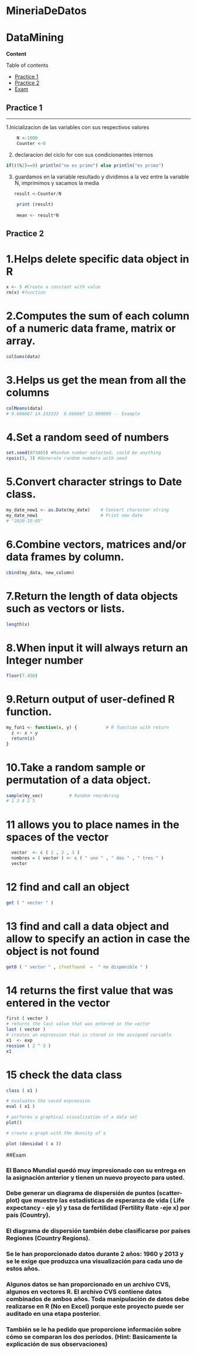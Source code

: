 # MineriaDeDatos

# DataMining


**Content**

Table of contents

- [Practice 1](#practice-1)
- [Practice 2](#practice-2)
- [Exam](#Exam)

<div id='pr1' />

## Practice 1
---

1.Inicializacion de las variables con sus respectivos valores
```R
    N <-1000
    Counter <-0
```

2. declaracion del ciclo for con sus condicionantes internos 
```R
if((5%2)==0) println("no es primo") else println("es primo")
```


3. guardamos en la variable resultado y dividimos a la vez entre la variable N, imprimimos y sacamos la media
```R
   result <-Counter/N
    
    print (result)
    
    mean <- result*N
```


## Practice 2
# 1.Helps delete specific data object in R
```R
x <- 5 #Create a constant with value
rm(x) #function 
```
# 2.Computes the sum of each column of a numeric data frame, matrix or array.
```R
colSums(data)
```
# 3.Helps us get the mean from all the columns
```R
colMeans(data)
# 9.666667 14.333333  6.666667 12.000000 -- Example
```

# 4.Set a random seed of numbers
```R
set.seed(873465) #Random number selected, could be anything 
rpois(5, 3) #Generate random numbers with seed
``` 

# 5.Convert character strings to Date class.
```R
my_date_new1 <- as.Date(my_date)    # Convert character string
my_date_new1                        # Print new date
# "2020-10-05"
```
# 6.Combine vectors, matrices and/or data frames by column.
```R
cbind(my_data, new_column)

```
# 7.Return the length of data objects such as vectors or lists.
```R
length(x)
```
# 8.When input it will always return an Integer number
```R
floor(7.456)
```
# 9.Return output of user-defined R function.
```R
my_fun1 <- function(x, y) {           # R function with return
  z <- x + y
  return(z)
}
```

# 10.Take a random sample or permutation of a data object.
```R
sample(my_vec)          # Random reordering
# 1 3 4 2 5
```

# 11 allows you to place names in the spaces of the vector
```R
  vector  <- c ( 1 , 2 , 3 )
  nombres = ( vector ) <- c ( " uno " , " dos " , " tres " )  
  vector
  ```
# 12  find and call an object

```R
get ( " vector " )     
```



# 13 find and call a data object and allow to specify an action in case the object is not found
```R
get0 ( " vector " , ifnotfound  =  " no disponible " )
```

# 14 returns the first value that was entered in the vector
```R
first ( vector ) 
# returns the last value that was entered in the vector 
last ( vector )  
# creates an expression that is stored in the assigned variable
x1  <- exp
ression ( 2 ^ 3 )  
x1 
```

# 15 check the data class
```R
class ( x1 )  

# evaluates the saved expression
eval ( x1 ) 

# performs a graphical visualization of a data set
plot()

# create a graph with the density of x

plot (densidad ( x )) 
``` 

##Exam

### El Banco Mundial quedó muy impresionado con su entrega en la asignación anterior y tienen un nuevo proyecto para usted.

### Debe generar un diagrama de dispersión de puntos (scatter-plot) que muestre las estadísticas de esperanza de vida ( Life expectancy - eje y) y tasa de fertilidad (Fertility Rate -eje x) por país (Country).

### El diagrama de dispersión también debe clasificarse por países Regiones (Country Regions).

### Se le han proporcionado datos durante 2 años: 1960 y 2013 y se le exige que produzca una visualización para cada uno de estos años.

### Algunos datos se han proporcionado en un archivo CVS, algunos en vectores R. El archivo CVS contiene datos combinados de ambos años. Toda manipulación de datos debe realizarse en R (No en Excel) porque este proyecto puede ser auditado en una etapa posterior.

### También se le ha pedido que proporcione información sobre cómo se comparan los dos períodos. (Hint: Basicamente la explicación de sus observaciones)
